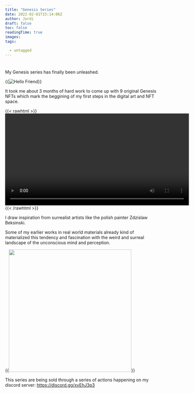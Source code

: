 ```yaml
---
title: "Genesis Series"
date: 2022-02-01T15:14:06Z
author: Jordi
draft: false
toc: false
readingTime: true
images:
tags: 

  - untagged
---
```



#  # 

My Genesis series has finally been unleashed.

{{<image src="https://storageapi.fleek.co/fc21e7e8-1daa-43d9-ab08-ff193f44a64e-bucket/Images/Imagens_testes/genesis.png" alt="Hello Friend" position="center" style="border-radius: 1px; " >}}

It took me about 3 months of hard work to come up with 9 original Genesis NFTs which mark the beggining of my first steps in the digital art and NFT space.

{{< rawhtml >}} 
<video width=600px controls autoplay>
    <source src="/videos/test2.mp4" type="video/mp4">
    bla bla. 
</video>
{{< /rawhtml >}}

I draw inspiration from surrealist artists like the polish painter Zdzislaw Beksinski.

Some of my earlier works in real world materials already kind of materialized this tendency and fascination with the weird and surreal landscape of the unconscious mind and perception. 

{{<image src="https://storageapi.fleek.co/fc21e7e8-1daa-43d9-ab08-ff193f44a64e-bucket/Images/Imagens_testes/weird_guy.jpg" position="left" style="border-radius: 0px; width: 400px" >}}

This series are being sold through a series of actions happening on my discord server:
https://discord.gg/xvEhJ3p3